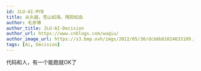 ```yaml
---
id: JLU-AI-MYB
title: 从头越，苍山如海，残阳如血
author: 毛彦博
author_title: JLU-AI-Decision
author_url: https://www.cnblogs.com/wuqiu/
author_image_url: https://s3.bmp.ovh/imgs/2022/05/30/dcb6b81024633109.jpg
tags: [Ai, Decision]
---
```


代码和人，有一个能跑就OK了